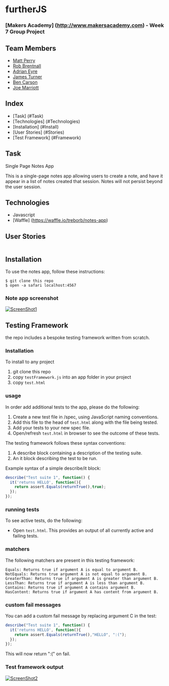 # furtherJS
### [Makers Academy] (http://www.makersacademy.com) - Week 7 Group Project

## Team Members
* [Matt Perry](https://github.com/thesedatedprince)
* [Rob Brentnall](https://github.com/treborb)
* [Adrian Eyre](https://github.com/adrianeyre)
* [James Turner](https://github.com/JamesTurnerGit)
* [Ben Carson](https://github.com/BenJohnCarson)
* [Joe Marriott](https://github.com/j-marriott)

## Index
* [Task] (#Task)
* [Technologies] (#Technologies)
* [Installation] (#Install)
* [User Stories] (#Stories)
* [Test Framework] (#Framework)

## <a name="Task">Task</a>
Single Page Notes App

This is a single-page notes app allowing users to create a note, and have it
appear in a list of notes created that session. Notes will not persist beyond the
user session.

## <a name="Technologies">Technologies</a>
* Javascript
* [Waffle] (https://waffle.io/treborb/notes-app)

## <a name="Stories">User Stories</a>
```

```

## <a name="Install">Installation</a>
To use the notes app, follow these instructions:

```
$ git clone this repo
$ open -a safari localhost:4567
```

### Note app screenshot
[![ScreenShot1](https://raw.githubusercontent.com/treborb/notes-app/master/images/screenshot1.png)](https://raw.githubusercontent.com/treborb/notes-app/master/images/screenshot1.png "Screen Shot 1")

## <a name="Framework">Testing Framework</a>
the repo includes a bespoke testing framework written from scratch.

### Installation
To install to any project
1. git clone this repo
2. copy `testFramework.js` into an app folder in your project
3. copy `test.html`

### usage

In order add additional tests to the app, please do the following:

1. Create a new test file in /spec, using JavaScript naming conventions.
2. Add this file to the head of ```test.html``` along with the file being tested.
3. Add your tests to your new spec file.
4. Open/refresh ```test.html``` in browser to see the outcome of these tests.

The testing framework follows these syntax conventions:

1. A describe block containing a description of the testing suite.
2. An it block describing the test to be run.

Example syntax of a simple describe/it block:
```js
describe("Test suite 1", function() {
  it('returns HELLO', function(){
    return assert.Equals(returnTrue(),true);
  });
});

```
### running tests
To see active tests, do the following:
* Open ```test.html```. This provides an output of all currently active and failing tests.

### matchers
The following matchers are present in this testing framework:

```
Equals: Returns true if argument A is equal to argument B.
NotEquals: Returns true argument A is not equal to argument B.
GreaterThan: Returns true if argument A is greater than argument B.
LessThan: Returns true if argument A is less than argument B.
Contains: Returns true if argument A contains argument B.
HasContent: Returns true if argument A has content from argument B.
```

### custom fail messages
You can add a custom fail message by replacing argument C in the test:

```js
describe("Test suite 1", function() {
  it('returns HELLO', function(){
    return assert.Equals(returnTrue(),"HELLO", ":(");
  });
});
```

This will now return ":(" on fail.

### Test framework output

[![ScreenShot2](https://raw.githubusercontent.com/treborb/notes-app/master/images/screenshot2.png)](https://raw.githubusercontent.com/treborb/notes-app/master/images/screenshot2.png "Screen Shot 2")
